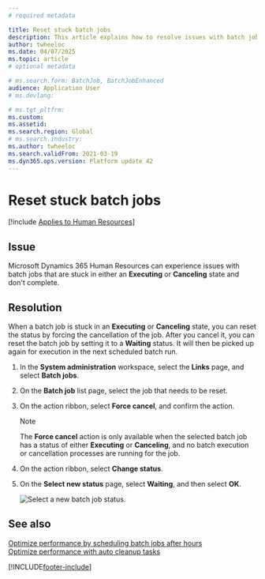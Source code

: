 ```yaml
---
# required metadata

title: Reset stuck batch jobs
description: This article explains how to resolve issues with batch jobs that are stuck.
author: twheeloc
ms.date: 04/07/2025
ms.topic: article
# optional metadata

# ms.search.form: BatchJob, BatchJobEnhanced
audience: Application User
# ms.devlang: 

# ms.tgt_pltfrm: 
ms.custom: 
ms.assetid: 
ms.search.region: Global
# ms.search.industry: 
ms.author: twheeloc
ms.search.validFrom: 2021-03-19
ms.dyn365.ops.version: Platform update 42
---
```


# Reset stuck batch jobs

[!include [Applies to Human Resources](../includes/applies-to-hr.md)]

## Issue

Microsoft Dynamics 365 Human Resources can experience issues with batch jobs that are stuck in either an **Executing** or **Canceling** state and don't complete.

## Resolution

When a batch job is stuck in an **Executing** or **Canceling** state, you can reset the status by forcing the cancellation of the job. After you cancel it, you can reset the batch job by setting it to a **Waiting** status. It will then be picked up again for execution in the next scheduled batch run.

1. In the **System administration** workspace, select the **Links** page, and select **Batch jobs**.

2. On the **Batch job** list page, select the job that needs to be reset.

3. On the action ribbon, select **Force cancel**, and confirm the action.

   > [!NOTE]
   > The **Force cancel** action is only available when the selected batch job has a status of either **Executing** or **Canceling**, and no batch execution or cancellation processes are running for the job.

4. On the action ribbon, select **Change status**.

5. On the **Select new status** page, select **Waiting**, and then select **OK**.

   ![Select a new batch job status.](./media/hr-admin-reset-batch-job-status.png)

## See also

[Optimize performance by scheduling batch jobs after hours](hr-admin-troubleshooting-batch-jobs.md)<br>
[Optimize performance with auto cleanup tasks](hr-admin-troubleshooting-batch-history.md)


[!INCLUDE[footer-include](../includes/footer-banner.md)]
